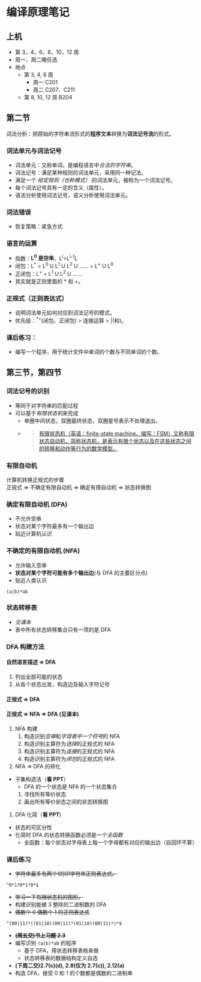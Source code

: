 # 编译原理笔记
## 上机
- 第 3，4，6，8，10，12 周
- 周一、周二晚任选
- 地点
    - 第 3, 4, 6 周
        - 周一 C201
        - 周二 C207、C211
    - 第 8, 10, 12 周 B204

## 第二节
词法分析：把原始的字符串流形式的**程序文本**转换为**词法记号流**的形式。
### 词法单元与词法记号
* 词法单元：又称单词，是编程语言中*合法的字符串*。
* 词法记号：满足某种规则的词法单元，采用同一种记法。
* 满足一个 *给定规则（也称模式）* 的词法单元，被称为一个词法记号。
* 每个词法记号具有一定的含义（属性）。
* 语法分析使用词法记号，语义分析使用词法单元。
### 词法错误
* 恢复策略：紧急方式
### 语言的运算
* 指数：**L<sup>0</sup> 是空串**，L<sup>i</sup>=L<sup>i-1</sup>L
* 闭包：L<sup>*</sup> = L<sup>0</sup> U L<sup>1</sup> U L<sup>2</sup> U …… = L<sup>+</sup> U L<sup>0</sup>
* 正闭包：L<sup>+</sup> = L<sup>1</sup> U L<sup>2</sup> U ……
* 其实就是正则里面的 * 和 +。
### 正规式（正则表达式）
* 说明词法单元如何对应到词法记号的模式。
* 优先级：<sup>*+</sup>(闭包、正闭包) > 连接运算 > |(和)。
### 课后练习：
* 编写一个程序，用于统计文件中单词的个数与不同单词的个数。

## 第三节，第四节
### 词法记号的识别
- 等同于对字符串的匹配过程
- 可以基于*有限状态机*来完成
    - 单圈中间状态，双圈最终状态，双圈星号表示不处理退出。
    - > [有限状态机（英语：finite-state machine，缩写：FSM）又称有限状态自动机，简称状态机，是表示有限个状态以及在这些状态之间的转移和动作等行为的数学模型。](https://zh.wikipedia.org/zh-hans/%E6%9C%89%E9%99%90%E7%8A%B6%E6%80%81%E6%9C%BA)

### 有限自动机
计算机转换正规式的步骤  
正规式 => 不确定有限自动机 => 确定有限自动机 => 状态转换图

### 确定有限自动机 (DFA)
- 不允许空串
- 状态对某个字符最多有一个输出边
- 贴近计算机认识

### 不确定的有限自动机 (NFA)
- 允许输入空串
- **状态对某个字符可能有多个输出边**(与 DFA 的主要区分点)
- 贴近人类认识

```regex
(a|b)*ab
```

### 状态转移表
- *见课本*
- 表中所有状态转移集合只有一项的是 DFA

### DFA 构建方法
#### 自然语言描述 => DFA
1. 列出全部可能的状态
2. 从各个状态出发，构造边及输入字符记号

#### 正规式 => DFA

#### 正规式 => NFA => DFA (见课本)
1. NFA 构建
    1. 构造识别*空串*和*字母表中一个符号*的 NFA
    2. 构造识别主算符为*选择*的正规式的 NFA
    3. 构造识别主算符为*连接*的正规式的 NFA
    4. 构造识别主算符为*闭包*的正规式的 NFA
2. NFA => DFA 的转化
- 子集构造法（**看 PPT**）
    - DFA 的一个状态是 NFA 的一个状态集合
    1. 寻找所有等价状态
    2. 画出所有等价状态之间的状态转换图
1. DFA 化简（**看 PPT**)
- 状态的可区分性
- 化简时 DFA 的状态转换函数必须是一个*全函数*
    - 全函数：每个状态对字母表上每一个字母都有对应的输出边（自回环不算）

### 课后练习
- <del>字符串最多有两个1的01字符串正则表达式。</del>
```regex
^0*1?0*1?0*$
```
- <del>学习一下有限状态机的图形。</del>
- 构建识别能被 3 整除的二进制数的 DFA
- <del>偶数个 0 偶数个 1 的正则表达式</del>
```regex
^(00|11)*((01|10)(00|11)*(01|10)(00|11)*)*$
```
- <del>**(周五交)书上习题 2.3**</del>
- 编写识别 `(a|b)*ab` 的程序
    - 基于 DFA，用状态转移表格来做
    - 状态转移表的数据结构定义自选
- **(下周二交)2.7(c)(d), 2.8(仅为 2.7(c)), 2.12(a)**
- 构造 DFA，接受 0 和 1 的个数都是偶数的二进制串
